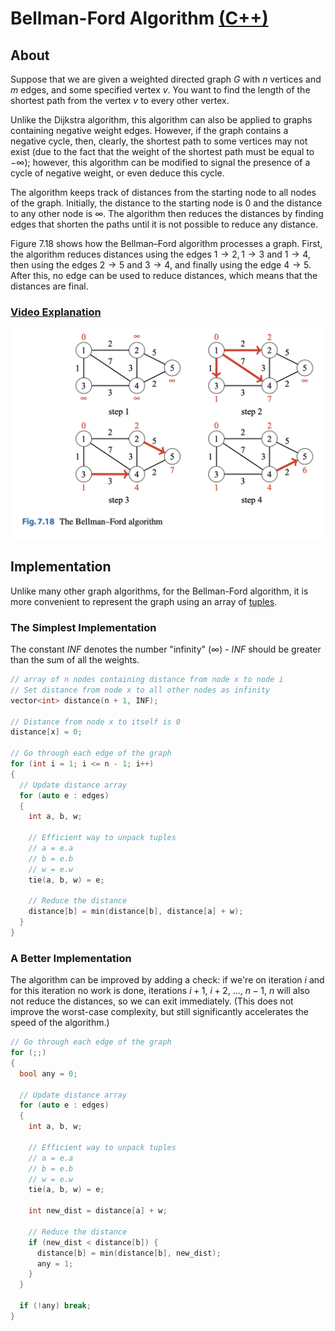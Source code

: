 # Bellman-Ford Algorithm [(C++)](./bellman-ford.cpp)

## About

Suppose that we are given a weighted directed graph $G$ with $n$ vertices and $m$ edges, and some specified vertex $v$. You want to find the length of the shortest path from the vertex $v$ to every other vertex.

Unlike the Dijkstra algorithm, this algorithm can also be applied to graphs containing negative weight edges. However, if the graph contains a negative cycle, then, clearly, the shortest path to some vertices may not exist (due to the fact that the weight of the shortest path must be equal to $- \infty$); however, this algorithm can be modified to signal the presence of a cycle of negative weight, or even deduce this cycle.

The algorithm keeps track of distances from the starting node to all nodes of the
graph. Initially, the distance to the starting node is $0$ and the distance to any other node
is $\infty$. The algorithm then reduces the distances by finding edges that shorten
the paths until it is not possible to reduce any distance.

Figure $7.18$ shows how the Bellman–Ford algorithm processes a graph. First, the
algorithm reduces distances using the edges $1 → 2, 1 → 3$ and $1 → 4$, then using
the edges $2 → 5$ and $3 → 4$, and finally using the edge $4 → 5$. After this, no edge
can be used to reduce distances, which means that the distances are final.

### **[Video Explanation](https://www.youtube.com/watch?v=obWXjtg0L64)**

![Figure 7.18](./images/bellman-ford.png)

## Implementation

Unlike many other graph algorithms, for the Bellman-Ford algorithm, it is more convenient to represent the graph using an array of [tuples](https://github.com/aaronhma/algorithms/blob/master/cpp-stl/tuples.md).

### The Simplest Implementation

The constant $INF$ denotes the number "infinity" ($\infty$) - $INF$ should be greater than the sum of all the weights.

```cpp
// array of n nodes containing distance from node x to node i
// Set distance from node x to all other nodes as infinity
vector<int> distance(n + 1, INF);

// Distance from node x to itself is 0
distance[x] = 0;

// Go through each edge of the graph
for (int i = 1; i <= n - 1; i++)
{
  // Update distance array
  for (auto e : edges)
  {
    int a, b, w;

    // Efficient way to unpack tuples
    // a = e.a
    // b = e.b
    // w = e.w
    tie(a, b, w) = e;

    // Reduce the distance
    distance[b] = min(distance[b], distance[a] + w);
  }
}
```

### A Better Implementation

The algorithm can be improved by adding a check: if we're on iteration $i$ and for this iteration no work is done, iterations $i + 1$, $i + 2$, $...$, $n - 1$, $n$ will also not reduce the distances, so we can exit immediately. (This does not improve the worst-case complexity, but still significantly accelerates the speed of the algorithm.)

```cpp
// Go through each edge of the graph
for (;;)
{
  bool any = 0;

  // Update distance array
  for (auto e : edges)
  {
    int a, b, w;

    // Efficient way to unpack tuples
    // a = e.a
    // b = e.b
    // w = e.w
    tie(a, b, w) = e;

    int new_dist = distance[a] + w;

    // Reduce the distance
    if (new_dist < distance[b]) {
      distance[b] = min(distance[b], new_dist);
      any = 1;
    }
  }

  if (!any) break;
}
```
